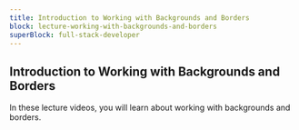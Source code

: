 ```yaml
---
title: Introduction to Working with Backgrounds and Borders
block: lecture-working-with-backgrounds-and-borders
superBlock: full-stack-developer
---
```


## Introduction to Working with Backgrounds and Borders

In these lecture videos, you will learn about working with backgrounds and borders.
